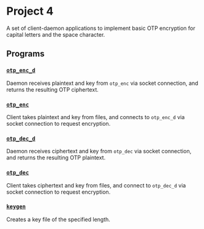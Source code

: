 # Project 4

A set of client-daemon applications to implement basic OTP encryption for capital letters and the space character.

## Programs
### [`otp_enc_d`](doc/otp_enc_d.md)
Daemon receives plaintext and key from `otp_enc` via socket connection, and returns the resulting OTP ciphertext.

### [`otp_enc`](doc/otp_enc.md)
Client takes plaintext and key from files, and connects to `otp_enc_d` via socket connection to request encryption.

### [`otp_dec_d`](doc/otp_dec_d.md)
Daemon receives ciphertext and key from `otp_dec` via socket connection, and returns the resulting OTP plaintext.

### [`otp_dec`](doc/otp_dec.md)
Client takes ciphertext and key from files, and connect to `otp_dec_d` via socket connection to request encryption.

### [`keygen`](doc/keygen.md)
Creates a key file of the specified length.
